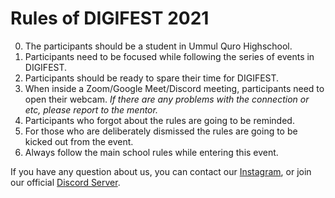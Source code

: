 # Rules of DIGIFEST 2021
0. The participants should be a student in Ummul Quro Highschool.
1. Participants need to be focused while following the series of events in DIGIFEST.
2. Participants should be ready to spare their time for DIGIFEST.
3. When inside a Zoom/Google Meet/Discord meeting, participants need to open their webcam. *If there are any problems with the connection or etc, please report to the mentor.*
4. Participants who forgot about the rules are going to be reminded.
5. For those who are deliberately dismissed the rules are going to be kicked out from the event.
6. Always follow the main school rules while entering this event.

If you have any question about us, you can contact our [Instagram](https://www.instagram.com/digilab_official/), or join our official [Discord Server](https://discord.gg/tuYP998rA5).
